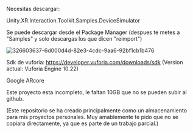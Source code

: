 Necesitas descargar:

Unity.XR.Interaction.Toolkit.Samples.DeviceSimulator


Se puede descargar desde el Package Manager (despues te metes a "Samples" y solo descargas los que dicen "reimport")

![326603637-6d000d4d-82e3-4cdc-9aa6-92bf1cb1b476](https://github.com/AjoseLopeZzz/Uao_Mall_Parcial2/assets/141409530/8d8bc286-e356-4ca9-a822-4048d8c3f052)

Sdk de vuforia: https://developer.vuforia.com/downloads/sdk (Version actual: Vuforia Engine 10.22)

Google ARcore

Este proyecto esta incompleto, le faltan 10GB que no se pueden subir al github.

(Este repositorio se ha creado principalmente como un almacenamiento para mis proyectos personales. Muy amablemente te pido que no se copiara directamente, ya que es parte de un trabajo parcial.)
